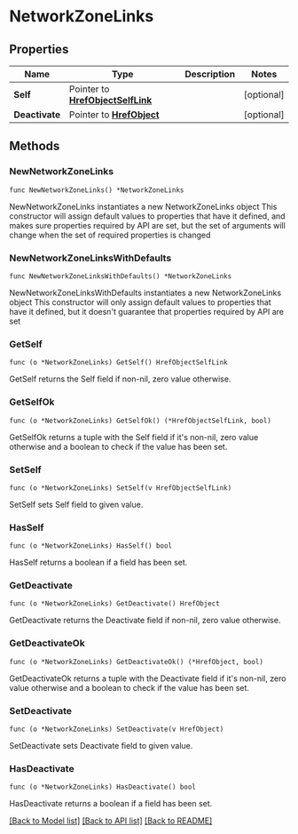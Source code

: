 # NetworkZoneLinks

## Properties

Name | Type | Description | Notes
------------ | ------------- | ------------- | -------------
**Self** | Pointer to [**HrefObjectSelfLink**](HrefObjectSelfLink.md) |  | [optional] 
**Deactivate** | Pointer to [**HrefObject**](HrefObject.md) |  | [optional] 

## Methods

### NewNetworkZoneLinks

`func NewNetworkZoneLinks() *NetworkZoneLinks`

NewNetworkZoneLinks instantiates a new NetworkZoneLinks object
This constructor will assign default values to properties that have it defined,
and makes sure properties required by API are set, but the set of arguments
will change when the set of required properties is changed

### NewNetworkZoneLinksWithDefaults

`func NewNetworkZoneLinksWithDefaults() *NetworkZoneLinks`

NewNetworkZoneLinksWithDefaults instantiates a new NetworkZoneLinks object
This constructor will only assign default values to properties that have it defined,
but it doesn't guarantee that properties required by API are set

### GetSelf

`func (o *NetworkZoneLinks) GetSelf() HrefObjectSelfLink`

GetSelf returns the Self field if non-nil, zero value otherwise.

### GetSelfOk

`func (o *NetworkZoneLinks) GetSelfOk() (*HrefObjectSelfLink, bool)`

GetSelfOk returns a tuple with the Self field if it's non-nil, zero value otherwise
and a boolean to check if the value has been set.

### SetSelf

`func (o *NetworkZoneLinks) SetSelf(v HrefObjectSelfLink)`

SetSelf sets Self field to given value.

### HasSelf

`func (o *NetworkZoneLinks) HasSelf() bool`

HasSelf returns a boolean if a field has been set.

### GetDeactivate

`func (o *NetworkZoneLinks) GetDeactivate() HrefObject`

GetDeactivate returns the Deactivate field if non-nil, zero value otherwise.

### GetDeactivateOk

`func (o *NetworkZoneLinks) GetDeactivateOk() (*HrefObject, bool)`

GetDeactivateOk returns a tuple with the Deactivate field if it's non-nil, zero value otherwise
and a boolean to check if the value has been set.

### SetDeactivate

`func (o *NetworkZoneLinks) SetDeactivate(v HrefObject)`

SetDeactivate sets Deactivate field to given value.

### HasDeactivate

`func (o *NetworkZoneLinks) HasDeactivate() bool`

HasDeactivate returns a boolean if a field has been set.


[[Back to Model list]](../README.md#documentation-for-models) [[Back to API list]](../README.md#documentation-for-api-endpoints) [[Back to README]](../README.md)


